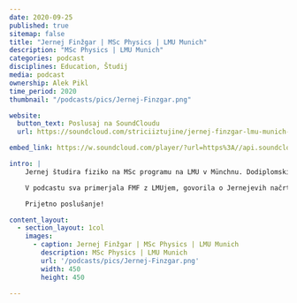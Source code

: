 ```yaml
---
date: 2020-09-25
published: true 
sitemap: false
title: "Jernej Finžgar | MSc Physics | LMU Munich" 
description: "MSc Physics | LMU Munich"
categories: podcast
disciplines: Education, Študij 
media: podcast
ownership: Alek Pikl
time_period: 2020
thumbnail: "/podcasts/pics/Jernej-Finzgar.png"

website:
  button_text: Poslusaj na SoundCloudu 
  url: https://soundcloud.com/striciiztujine/jernej-finzgar-lmu-munich-msc-physics/s-CYHYz1PiuHH 

embed_link: https://w.soundcloud.com/player/?url=https%3A//api.soundcloud.com/tracks/784044826&color=%23ff5500&auto_play=false&hide_related=false&show_comments=true&show_user=true&show_reposts=false&show_teaser=true

intro: |
    Jernej študira fiziko na MSc programu na LMU v Münchnu. Dodiplomski študij je opravil na FMF v Ljubljani, prav tako iz fizike. 

    V podcastu sva primerjala FMF z LMUjem, govorila o Jernejevih načrtih za PhD in na splošno malo podebatirala o njegovem masterju. 

    Prijetno poslušanje!

content_layout:
  - section_layout: 1col
    images:
      - caption: Jernej Finžgar | MSc Physics | LMU Munich  
        description: MSc Physics | LMU Munich
        url: '/podcasts/pics/Jernej-Finzgar.png'
        width: 450 
        height: 450

---
```

